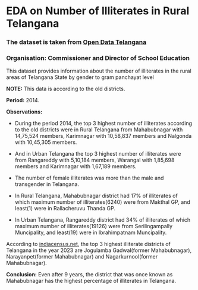 # EDA on Number of Illiterates in Rural Telangana

### The dataset is taken from [Open Data Telangana](https://data.telangana.gov.in/dataset/number-illiterates-rural-telangana)

### Organisation: Commissioner and Director of School Education

This dataset provides information about the number of illiterates in the rural areas of Telangana State by gender to gram panchayat level

**NOTE:** This data is according to the old districts.

**Period:** 2014.

**Observations:**

  - During the period 2014, the top 3 highest number of illiterates according to the old districts were in Rural Telangana from Mahabubnagar with 14,75,524 members, Karimnagar with 10,58,837 members and Nalgonda with 10,45,305 members.
  
  - And in Urban Telangana the top 3 highest number of illiterates were from Rangareddy with 5,10,184 members, Warangal with 1,85,698 members and Karimnagar with 1,67,189 members.
  
  - The number of female illiterates was more than the male and transgender in Telangana.
  
  - In Rural Telangana, Mahabubnagar district had 17% of illiterates of which maximum number of illiterates(6240) were from Makthal GP, and least(1) were in Rallacheruvu Thanda GP.
  
  - In Urban Telangana, Rangareddy district had 34% of illiterates of which maximum number of illiterates(19126) were from Serilingampally Muncipality, and least(19) were in Ibrahimpatnam Muncipality.

According to [indiacensus.net](https://www.indiacensus.net/states/telangana/literacy), the top 3 highest illiterate districts of Telangana in the year 2023 are Jogulamba Gadwal(former Mahabubnagar), Narayanpet(former Mahabubnagar) and Nagarkurnool(former Mahabubnagar).

**Conclusion:** Even after 9 years, the district that was once known as Mahabubnagar has the highest percentage of illiterates in Telangana.
